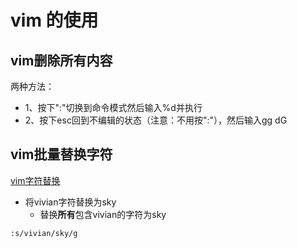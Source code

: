 # vim 的使用

## vim删除所有内容
两种方法：
  - 1、按下":"切换到命令模式然后输入%d并执行
  - 2、按下esc回到不编辑的状态（注意：不用按":"），然后输入gg dG
## vim批量替换字符

[vim字符替换](https://blog.csdn.net/v1v1wang/article/details/5418098)

- 将vivian字符替换为sky
  - 替换**所有**包含vivian的字符为sky

`:s/vivian/sky/g`

